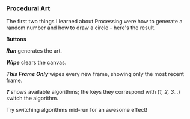 ### Procedural Art

The first two things I learned about Processing were how to generate a random number and how to draw a circle - here's the result.

**Buttons**

***Run*** generates the art.

***Wipe*** clears the canvas.

***This Frame Only*** wipes every new frame, showing only the most recent frame.

***?*** shows available algorithms; the keys they correspond with (*1, 2, 3...*) switch the algorithm.

Try switching algorithms mid-run for an awesome effect!

<script src='https://cdnjs.cloudflare.com/ajax/libs/processing.js/1.6.6/processing.js'></script>
<center><canvas data-processing-sources='/projects/processing/procedural.txt'></canvas></center>
